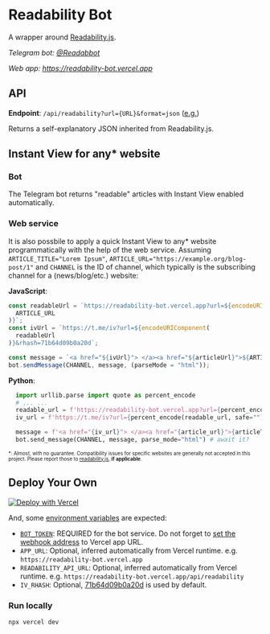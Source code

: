 # Readability Bot

A wrapper around [Readability.js](https://github.com/mozilla/readability).

_Telegram bot: [@Readabbot](https://t.me/readabbot)_

_Web app: https://readability-bot.vercel.app_

## API

**Endpoint**: `/api/readability?url={URL}&format=json` ([e.g.](https://readability-bot.vercel.app/api/readability?url=https%3A%2F%2Fwww.zaobao.com%2Fnews%2Fchina%2Fstory20211002-1199284&format=json))

Returns a self-explanatory JSON inherited from Readability.js.

## Instant View for any\* website

### Bot

The Telegram bot returns "readable" articles with Instant View enabled automatically.

### Web service

It is also possbile to apply a quick Instant View to any\* website programmatically with the help of the web service.
Assuming `ARTICLE_TITLE="Lorem Ipsum"`, `ARTICLE_URL="https://example.org/blog-post/1"` and `CHANNEL` is the ID of channel, which typically is the subscribing channel for a (news/blog/etc.) website:

**JavaScript**:

```js
const readableUrl = `https://readability-bot.vercel.app?url=${encodeURIComponent(
  ARTICLE_URL
)}`;
const ivUrl = `https://t.me/iv?url=${encodeURIComponent(
  readableUrl
)}&rhash=71b64d09b0a20d`;

const message = `<a href="${ivUrl}"> </a><a href="${articleUrl}">${ARTICLE_TITLE}</a>`;
bot.sendMessage(CHANNEL, message, (parseMode = "html"));
```

**Python**:

```py
  import urllib.parse import quote as percent_encode
  # ... ...
  readable_url = f'https://readability-bot.vercel.app?url={percent_encode(ARTICLE_URL, safe="")}';
  iv_url = f'https://t.me/iv?url={percent_encode(readable_url, safe="")}&rhash=71b64d09b0a20d';

  message = f'<a href="{iv_url}"> </a><a href="{article_url}">{articleTitle}</a>';
  bot.send_message(CHANNEL, message, parse_mode="html") # await it?
```

<sup><sub>\*: Almost, with no guarantee. Compatibility issues for specific websites are generally not accepted in this project. Please report those to [readability.js](https://github.com/mozilla/readability), **if applicable**.</sub></sup>

## Deploy Your Own

[![Deploy with Vercel](https://vercel.com/button)](https://vercel.com/new/clone?repository-url=https://github.com/gowee/readability-bot&template=svelte)

And, some [environment variables](https://vercel.com/docs/concepts/projects/environment-variables) are expected:
- [`BOT_TOKEN`](https://core.telegram.org/bots/features#botfather): REQUIRED for the bot service. Do not forget to [set the webhook address](https://core.telegram.org/bots/webhooks#how-do-i-set-a-webhook-for-either-type) to Vercel app URL.
- `APP_URL`: Optional, inferred automatically from Vercel runtime. e.g. `https://readability-bot.vercel.app`
- `READABILITY_API_URL`: Optional, inferred automatically from Vercel runtime. e.g. `https://readability-bot.vercel.app/api/readability`
- `IV_RHASH`: Optional, [71b64d09b0a20d](rules.iv) is used by default.

### Run locally
`npx vercel dev`
